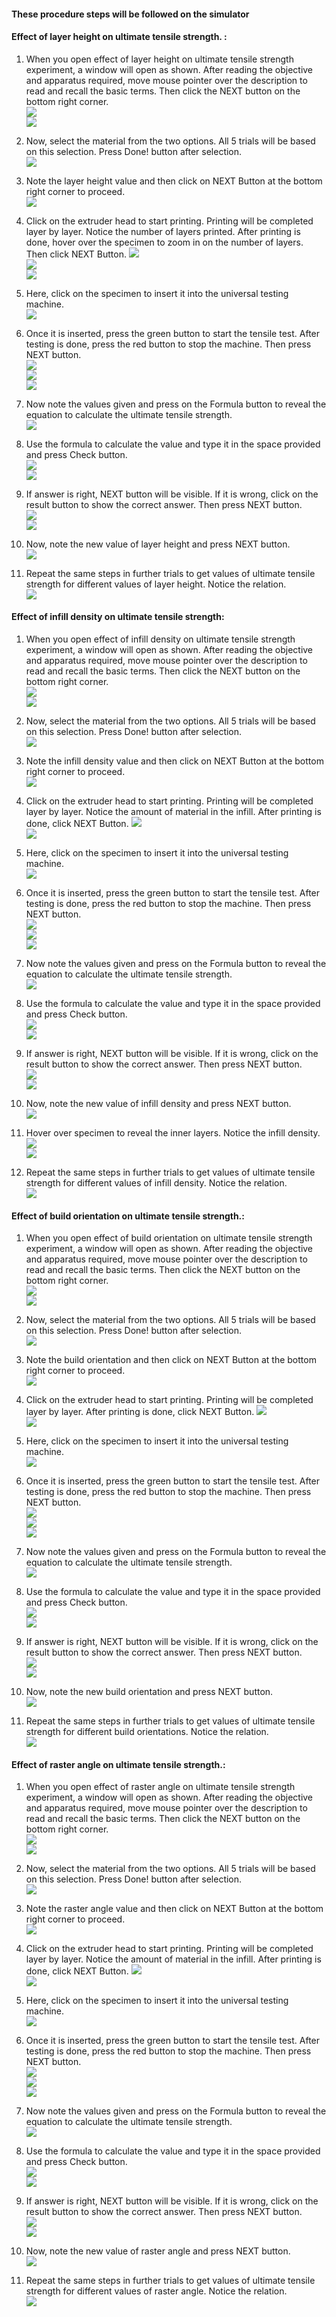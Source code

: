 #### These procedure steps will be followed on the simulator

#### Effect of layer height on ultimate tensile strength. :

1. When you open effect of layer height on ultimate tensile strength experiment, a window will open as shown. After reading the objective and apparatus required,  move mouse pointer over the description to read and recall the basic terms. Then click the NEXT button on the bottom right corner. <br>
<img src="images/tslh-1.PNG"><br>
<img src="images/tslh-2.PNG"><br>

2. Now, select the material from the two options. All 5 trials will be based on this selection. Press Done! button after selection. <br>
<img src="images/tslh-3.png"><br>

3. Note the layer height value and then click on NEXT Button at the bottom right corner to proceed. <br>
<img src="images/tslh-4.PNG"><br>

4. Click on the extruder head to start printing. Printing will be completed layer by layer. Notice the number of layers printed. After printing is done, hover over the specimen to zoom in on the number of layers. Then click NEXT Button.
<img src="images/tslh-5.PNG"><br>
<img src="images/tslh-6.PNG"><br>
<img src="images/tslh-7.PNG"><br>

5. Here, click on the specimen to insert it into the universal testing machine. <br>
<img src="images/tslh-8.PNG"><br>

6. Once it is inserted, press the green button to start the tensile test. After testing is done, press the red button to stop the machine. Then press NEXT button.<br>
<img src="images/tslh-9.PNG"><br>
<img src="images/tslh-10.PNG"><br>
<img src="images/tslh-11.PNG"><br>

7. Now note the values given and press on the Formula button to reveal the equation to calculate the ultimate tensile strength.<br>
<img src="images/tslh-12.PNG"><br>

8. Use the formula to calculate the value and type it in the space provided and press Check button. <br>
<img src="images/tslh-13.PNG"><br>
<img src="images/tslh-14.PNG"><br>

9. If answer is right, NEXT button will be visible. If it is wrong, click on the result button to show the correct answer. Then press NEXT button.<br>
<img src="images/tslh-15.PNG"><br>
<img src="images/tslh-18.PNG"><br>

10. Now, note the new value of layer height and press NEXT button.<br>
<img src="images/tslh-16.PNG"><br>

11. Repeat the same steps in further trials to get values of ultimate tensile strength for different values of layer height. Notice the relation.<br>
<img src="images/tslh-17.PNG"><br>

#### Effect of infill density on ultimate tensile strength:

1. When you open effect of infill density on ultimate tensile strength experiment, a window will open as shown. After reading the objective and apparatus required, move mouse pointer over the description to read and recall the basic terms. Then click the NEXT button on the bottom right corner. <br>
<img src="images/tsid-1.PNG"><br>
<img src="images/tsid-2.PNG"><br>

2. Now, select the material from the two options. All 5 trials will be based on this selection. Press Done! button after selection. <br>
<img src="images/tsid-3.png"><br>

3. Note the infill density value and then click on NEXT Button at the bottom right corner to proceed. <br>
<img src="images/tsid-4.PNG"><br>

4. Click on the extruder head to start printing. Printing will be completed layer by layer. Notice the amount of material in the infill. After printing is done, click NEXT Button.
<img src="images/tsid-5.PNG"><br>
<img src="images/tsid-6.PNG"><br>

5.  Here, click on the specimen to insert it into the universal testing machine. <br>
<img src="images/tsid-7.PNG"><br>

6. Once it is inserted, press the green button to start the tensile test. After testing is done, press the red button to stop the machine. Then press NEXT button.<br>
<img src="images/tsid-8.PNG"><br>
<img src="images/tsid-9.PNG"><br>
<img src="images/tsid-10.PNG"><br>

7. Now note the values given and press on the Formula button to reveal the equation to calculate the ultimate tensile strength.<br>
<img src="images/tsid-11.PNG"><br>

8. Use the formula to calculate the value and type it in the space provided and press Check button. <br>
<img src="images/tsid-12.PNG"><br>
<img src="images/tsid-13.PNG"><br>

9. If answer is right, NEXT button will be visible. If it is wrong, click on the result button to show the correct answer. Then press NEXT button.<br>
<img src="images/tsid-14.PNG"><br>
<img src="images/tsid-19.PNG"><br>

10. Now, note the new value of infill density and press NEXT button.<br>
<img src="images/tsid-15.PNG"><br>

11. Hover over specimen to reveal the inner layers. Notice the infill density.
<img src="images/tsid-16.PNG"><br>
<img src="images/tsid-17.PNG"><br>

12. Repeat the same steps in further trials to get values of ultimate tensile strength for different values of infill density. Notice the relation.<br>
<img src="images/tsid-18.PNG"><br>

#### Effect of build orientation on ultimate tensile strength.:

1. When you open effect of build orientation on ultimate tensile strength experiment, a window will open as shown. After reading the objective and apparatus required,  move mouse pointer over the description to read and recall the basic terms. Then click the NEXT button on the bottom right corner. <br>
<img src="images/tsbo-1.PNG"><br>
<img src="images/tsbo-2.PNG"><br>

2. Now, select the material from the two options. All 5 trials will be based on this selection. Press Done! button after selection. <br>
<img src="images/tsbo-3.png"><br>

3. Note the build orientation and then click on NEXT Button at the bottom right corner to proceed. <br>
<img src="images/tsbo-4.PNG"><br>

4. Click on the extruder head to start printing. Printing will be completed layer by layer. After printing is done, click NEXT Button.
<img src="images/tsbo-5.PNG"><br>
<img src="images/tsbo-6.PNG"><br>

5. Here, click on the specimen to insert it into the universal testing machine. <br>
<img src="images/tsbo-7.PNG"><br>

6. Once it is inserted, press the green button to start the tensile test. After testing is done, press the red button to stop the machine. Then press NEXT button.<br>
<img src="images/tsbo-8.PNG"><br>
<img src="images/tsbo-9.PNG"><br>
<img src="images/tsbo-10.PNG"><br>

7. Now note the values given and press on the Formula button to reveal the equation to calculate the ultimate tensile strength.<br>
<img src="images/tsbo-11.PNG"><br>

8. Use the formula to calculate the value and type it in the space provided and press Check button. <br>
<img src="images/tsbo-12.PNG"><br>
<img src="images/tsbo-13.PNG"><br>

9. If answer is right, NEXT button will be visible. If it is wrong, click on the result button to show the correct answer. Then press NEXT button.<br>
<img src="images/tsbo-14.PNG"><br>
<img src="images/tsbo-17.PNG"><br>

10. Now, note the new build orientation and press NEXT button.<br>
<img src="images/tsbo-15.PNG"><br>

11. Repeat the same steps in further trials to get values of ultimate tensile strength for different build orientations. Notice the relation.<br>
<img src="images/tsbo-16.PNG"><br>

#### Effect of raster angle on ultimate tensile strength.:

1. When you open effect of raster angle on ultimate tensile strength experiment, a window will open as shown. After reading the objective and apparatus required,  move mouse pointer over the description to read and recall the basic terms. Then click the NEXT button on the bottom right corner. <br>
<img src="images/tsra-1.PNG"><br>
<img src="images/tsra-2.PNG"><br>

2. Now, select the material from the two options. All 5 trials will be based on this selection. Press Done! button after selection. <br>
<img src="images/tsra-3.png"><br>

3. Note the raster angle value and then click on NEXT Button at the bottom right corner to proceed. <br>
<img src="images/tsra-4.PNG"><br>

4. Click on the extruder head to start printing. Printing will be completed layer by layer. Notice the amount of material in the infill. After printing is done, click NEXT Button.
<img src="images/tsra-5.PNG"><br>
<img src="images/tsra-6.PNG"><br>

5.  Here, click on the specimen to insert it into the universal testing machine. <br>
<img src="images/tsra-7.PNG"><br>

6. Once it is inserted, press the green button to start the tensile test. After testing is done, press the red button to stop the machine. Then press NEXT button.<br>
<img src="images/tsra-8.PNG"><br>
<img src="images/tsra-9.PNG"><br>
<img src="images/tsra-10.PNG"><br>

7. Now note the values given and press on the Formula button to reveal the equation to calculate the ultimate tensile strength.<br>
<img src="images/tsra-11.PNG"><br>

8. Use the formula to calculate the value and type it in the space provided and press Check button. <br>
<img src="images/tsra-12.PNG"><br>
<img src="images/tsra-13.PNG"><br>

9. If answer is right, NEXT button will be visible. If it is wrong, click on the result button to show the correct answer. Then press NEXT button.<br>
<img src="images/tsra-14.PNG"><br>
<img src="images/tsra-17.PNG"><br>


10. Now, note the new value of raster angle and press NEXT button.<br>
<img src="images/tsra-15.PNG"><br>

11. Repeat the same steps in further trials to get values of ultimate tensile strength for different values of raster angle. Notice the relation.<br>
<img src="images/tsra-16.PNG"><br>
